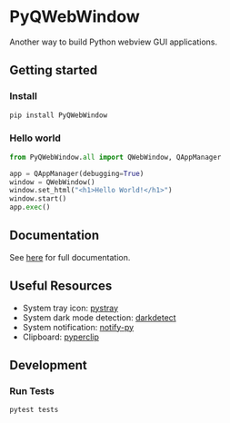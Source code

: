 # PyQWebWindow

Another way to build Python webview GUI applications.

## Getting started

### Install

```bash
pip install PyQWebWindow
```

### Hello world

```python
from PyQWebWindow.all import QWebWindow, QAppManager

app = QAppManager(debugging=True)
window = QWebWindow()
window.set_html("<h1>Hello World!</h1>")
window.start()
app.exec()
```

## Documentation

See [here](https://bhznjns.github.io/PyQWebWindow/) for full documentation.

## Useful Resources

- System tray icon: [pystray](https://github.com/moses-palmer/pystray)
- System dark mode detection: [darkdetect](https://github.com/albertosottile/darkdetect)
- System notification: [notify-py](https://github.com/ms7m/notify-py)
- Clipboard: [pyperclip](https://github.com/asweigart/pyperclip)

## Development

### Run Tests

```shell
pytest tests
```
